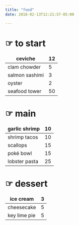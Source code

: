 ```yaml
---
title: "food"
date: 2018-02-13T12:21:57-05:00

---
```


<style>
td, th {
   border: none!important;
}
</style>

<h1> ☞ to start </h1> 

| ceviche  |  12 |
|---|---|
| clam chowder  |  5 |
| salmon sashimi  |  3 |
| oyster  |  2 |
| seafood tower  |  50 |

<h1> ☞ main </h1>  

| garlic shrimp  |  10 |
|---|---|
| shrimp tacos  |  10 |
| scallops  |  15 |
| poké bowl  | 15  |
| lobster pasta | 25 |


<h1> ☞ dessert </h1>

| ice cream  | 3 |
|---|---|
| cheesecake  |  5 |
| key lime pie  |  5 |








